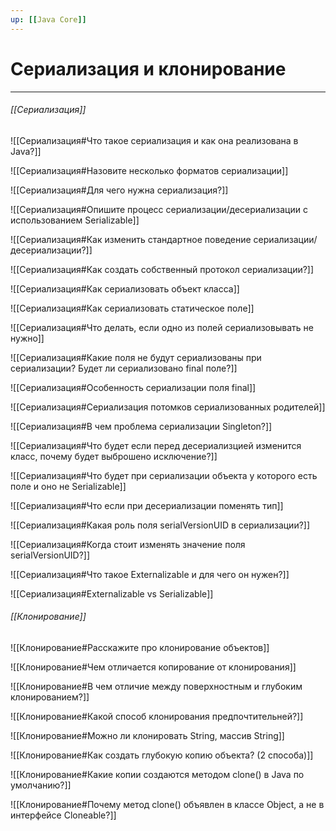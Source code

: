 ```yaml
---
up: [[Java Core]]
---
```

# Сериализация и клонирование
---
###### [[Сериализация]]
![[Сериализация#Что такое сериализация и как она реализована в Java?]]

![[Сериализация#Назовите несколько форматов сериализации]]

![[Сериализация#Для чего нужна сериализация?]]

![[Сериализация#Опишите процесс сериализации/десериализации с использованием Serializable]]

![[Сериализация#Как изменить стандартное поведение сериализации/десериализации?]]

![[Сериализация#Как создать собственный протокол сериализации?]]

![[Сериализация#Как сериализовать объект класса]]

![[Сериализация#Как сериализовать статическое поле]]

![[Сериализация#Что делать, если одно из полей сериализовывать не нужно]]

![[Сериализация#Какие поля не будут сериализованы при сериализации? Будет ли сериализовано final поле?]]

![[Сериализация#Особенность сериализации поля final]]

![[Сериализация#Сериализация потомков сериализованных родителей]]

![[Сериализация#В чем проблема сериализации Singleton?]]

![[Сериализация#Что будет если перед десериализцией изменится класс, почему будет выброшено исключение?]]

![[Сериализация#Что будет при сериализации объекта у которого есть поле и оно не Serializable]]

![[Сериализация#Что если при десериализации поменять тип]]

![[Сериализация#Какая роль поля serialVersionUID в сериализации?]]

![[Сериализация#Когда стоит изменять значение поля serialVersionUID?]]

![[Сериализация#Что такое Externalizable и для чего он нужен?]]

![[Сериализация#Externalizable vs Serializable]]

###### [[Клонирование]]
![[Клонирование#Расскажите про клонирование объектов]]

![[Клонирование#Чем отличается копирование от клонирования]]

![[Клонирование#В чем отличие между поверхностным и глубоким клонированием?]]

![[Клонирование#Какой способ клонирования предпочтительней?]]

![[Клонирование#Можно ли клонировать String, массив String]]

![[Клонирование#Как создать глубокую копию объекта? (2 способа)]]

![[Клонирование#Какие копии создаются методом clone() в Java по умолчанию?]]

![[Клонирование#Почему метод clone() объявлен в классе Object, а не в интерфейсе Cloneable?]]